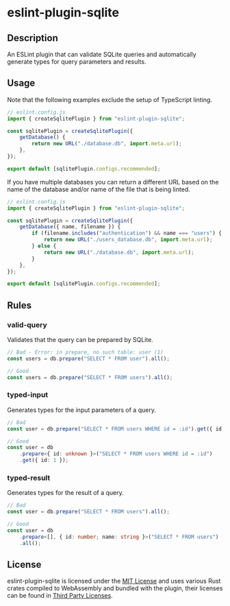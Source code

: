# eslint-plugin-sqlite

## Description

An ESLint plugin that can validate SQLite queries and automatically generate types for query parameters and results.

## Usage

Note that the following examples exclude the setup of TypeScript linting.

```js
// eslint.config.js
import { createSqlitePlugin } from "eslint-plugin-sqlite";

const sqlitePlugin = createSqlitePlugin({
	getDatabase() {
		return new URL("./database.db", import.meta.url);
	},
});

export default [sqlitePlugin.configs.recommended];
```

If you have multiple databases you can return a different URL based on
the name of the database and/or name of the file that is being linted.

```js
// eslint.config.js
import { createSqlitePlugin } from "eslint-plugin-sqlite";

const sqlitePlugin = createSqlitePlugin({
	getDatabase({ name, filename }) {
		if (filename.includes("authentication") && name === "users") {
			return new URL("./users_database.db", import.meta.url);
		} else {
			return new URL("./database.db", import.meta.url);
		}
	},
});

export default [sqlitePlugin.configs.recommended];
```

## Rules

### valid-query

Validates that the query can be prepared by SQLite.

```ts
// Bad - Error: in prepare, no such table: user (1)
const users = db.prepare("SELECT * FROM user").all();

// Good
const users = db.prepare("SELECT * FROM users").all();
```

### typed-input

Generates types for the input parameters of a query.

```ts
// Bad
const user = db.prepare("SELECT * FROM users WHERE id = :id").get({ id: 1 });

// Good
const user = db
	.prepare<{ id: unknown }>("SELECT * FROM users WHERE id = :id")
	.get({ id: 1 });
```

### typed-result

Generates types for the result of a query.

```ts
// Bad
const user = db.prepare("SELECT * FROM users").all();

// Good
const user = db
	.prepare<[], { id: number; name: string }>("SELECT * FROM users")
	.all();
```

## License

eslint-plugin-sqlite is licensed under the [MIT License](LICENSE) and
uses various Rust crates compiled to WebAssembly and bundled with the
plugin, their licenses can be found in [Third Party Licenses](THIRD-PARTY-LICENSES.html).
